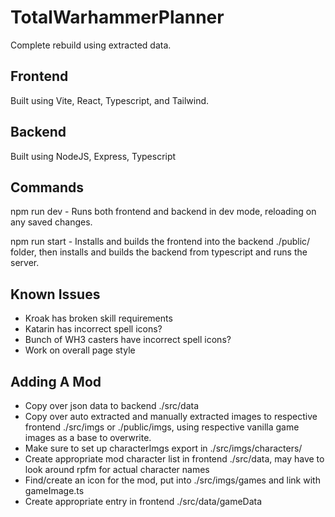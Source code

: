 # TotalWarhammerPlanner

Complete rebuild using extracted data.

## Frontend

Built using Vite, React, Typescript, and Tailwind.

## Backend

Built using NodeJS, Express, Typescript

## Commands

npm run dev - Runs both frontend and backend in dev mode, reloading on any saved changes.

npm run start - Installs and builds the frontend into the backend ./public/ folder, then installs and builds the backend from typescript and runs the server.

## Known Issues
- Kroak has broken skill requirements
- Katarin has incorrect spell icons?
- Bunch of WH3 casters have incorrect spell icons?
- Work on overall page style

## Adding A Mod
- Copy over json data to backend ./src/data
- Copy over auto extracted and manually extracted images to respective frontend ./src/imgs or ./public/imgs, using respective vanilla game images as a base to overwrite.
- Make sure to set up characterImgs export in ./src/imgs/characters/<mod>
- Create appropriate mod character list in frontend ./src/data, may have to look around rpfm for actual character names
- Find/create an icon for the mod, put into ./src/imgs/games and link with gameImage.ts
- Create appropriate entry in frontend ./src/data/gameData
